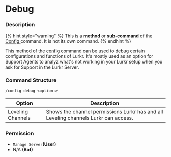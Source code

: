 # Debug

### Description

{% hint style="warning" %}
This is a **method** or **sub-command** of the [Config ](./)command. It is not its own command.
{% endhint %}

This method of the [config ](./)command can be used to debug certain configurations and functions of Lurkr. It's mostly used as an option for Support Agents to analyz what's not working in your Lurkr setup when you ask for Support in the Lurkr Server.

### Command Structure

```
/config debug <option:>
```

| Option            | Description                                                                         |
| ----------------- | ----------------------------------------------------------------------------------- |
| Leveling Channels | Shows the channel permissions Lurkr has and all Leveling channels Lurkr can access. |

### **Permission**

* `Manage Server`**(User)**
* N/A **(Bot)**

